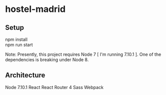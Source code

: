 # hostel-madrid

## Setup
npm install <br>
npm run start

Note: Presently, this project requires Node 7 [ I'm running 7.10.1 ]. One of the dependencies is breaking under Node 8.

## Architecture
Node 7.10.1
React
React Router 4
Sass
Webpack
